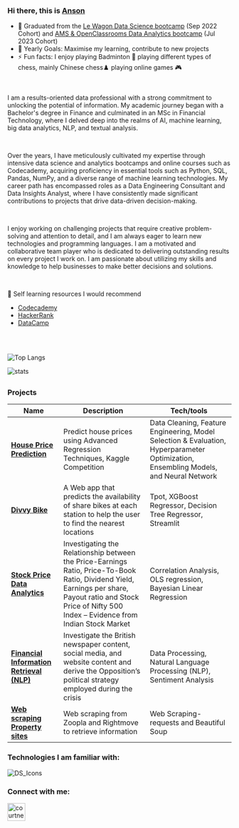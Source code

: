 ### Hi there, this is  [Anson](https://www.notion.so/Hon-Fai-Chow-Anson-b883669e0a0f4a79b84021ac6a880341)

- 🌱  Graduated from the [Le Wagon Data Science bootcamp](https://www.lewagon.com/data-science-course) (Sep 2022 Cohort) and [AMS & OpenClassrooms Data Analytics bootcamp](https://openclassrooms.com/en/paths/544-data-analyst-skills-bootcamp#path-tabs) (Jul 2023 Cohort)
- 🥅  Yearly Goals: Maximise my learning, contribute to new projects
- ⚡  Fun facts: I enjoy playing Badminton 🏸 playing different types of chess, mainly Chinese chess♟️ playing online games 🎮

<br/>

I am a results-oriented data professional with a strong commitment to unlocking the potential of information. My academic journey began with a Bachelor's degree in Finance and culminated in an MSc in Financial Technology, where I delved deep into the realms of AI, machine learning, big data analytics, NLP, and textual analysis.

<br/>

Over the years, I have meticulously cultivated my expertise through intensive data science and analytics bootcamps and online courses such as Codecademy, acquiring proficiency in essential tools such as Python, SQL, Pandas, NumPy, and a diverse range of machine learning technologies. My career path has encompassed roles as a Data Engineering Consultant and Data Insights Analyst, where I have consistently made significant contributions to projects that drive data-driven decision-making.

<br/>

I enjoy working on challenging projects that require creative problem-solving and attention to detail, and I am always eager to learn new technologies and programming languages. I am a motivated and collaborative team player who is dedicated to delivering outstanding results on every project I work on. I am passionate about utilizing my skills and knowledge to help businesses to make better decisions and solutions.

<br/>

💬 Self learning resources I would recommend 
- [Codecademy](https://www.codecademy.com)
- [HackerRank](https://www.hackerrank.com/dashboard)
- [DataCamp](https://www.datacamp.com/)

##
<br/>

![Top Langs](https://github-readme-stats.vercel.app/api/top-langs/?username=ansonchf&layout=compact)


![stats](https://github-readme-stats.vercel.app/api?username=ansonchf&show_icons=true&&count_private=true&include_all_commits=true)

##
### <a name="projects">Projects</a>

| Name                         | Description              | Tech/tools          
| -----------------------------| ------------------------ | ----------------------      
| **[House Price Prediction][5]**          | Predict house prices using Advanced Regression Techniques, Kaggle Competition  |   Data Cleaning, Feature Engineering, Model Selection & Evaluation, Hyperparameter Optimization, Ensembling Models, and Neural Network
| **[Divvy Bike][1]**                            | A Web app that predicts the availability of share bikes at each station to help the user to find the nearest locations   | Tpot, XGBoost Regressor, Decision Tree Regressor, Streamlit
| **[Stock Price Data Analytics][2]**           | Investigating the Relationship between the Price-Earnings Ratio, Price-To-Book Ratio, Dividend Yield, Earnings per share, Payout ratio and Stock Price of Nifty 500 Index – Evidence from Indian Stock Market      | Correlation Analysis, OLS regression, Bayesian Linear Regression
| **[Financial Information Retrieval (NLP)][3]** | Investigate the British newspaper content, social media, and website content and derive the Opposition’s political strategy employed during the crisis |  Data Processing, Natural Language Processing (NLP), Sentiment Analysis
| **[Web scraping Property sites][4]**          | Web scraping from Zoopla and Rightmove to retrieve information  |   Web Scraping- requests and Beautiful Soup

[1]:https://github.com/ansonchf/DIVVY_BIKE
[2]:https://github.com/ansonchf/Data-Analytics-Stock-Price
[3]:https://github.com/ansonchf/Information-Retrieval-Natural-Language-Processing-NLP-
[4]:https://github.com/ansonchf/Webcrawler_property
[5]:https://github.com/ansonchf/House-Price-Prediction

### Technologies I am familiar with:
![DS_Icons](https://user-images.githubusercontent.com/76811877/233395516-f93ef389-dd2f-4b69-ba89-cd2ec6ece8e2.png)


### Connect with me:

<a href="https://uk.linkedin.com/in/hon-fai-chow-10000918b" target="blank"><img align="center" src="https://cdn.jsdelivr.net/gh/devicons/devicon/icons/linkedin/linkedin-original.svg" alt="courtney-stow-178b8696" height="40" width="40" /></a>


